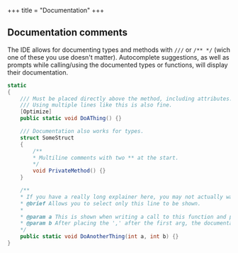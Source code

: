 +++
title = "Documentation"
+++

## Documentation comments

The IDE allows for documenting types and methods with `///` or `/** */` (wich one of these you use doesn't matter). Autocomplete suggestions, as well as prompts while calling/using the documented types or functions, will display their documentation.

```C#
static
{
	/// Must be placed directly above the method, including attributes.
	/// Using multiple lines like this is also fine.
	[Optimize]
	public static void DoAThing() {}

	/// Documentation also works for types.
	struct SomeStruct
	{
		/**
		* Multiline comments with two ** at the start.
		*/
		void PrivateMethod() {}
	}

	/**
	* If you have a really long explainer here, you may not actually want to show that in autcompletion prompts.
	* @brief Allows you to select only this line to be shown.
	* 
	* @param a This is shown when writing a call to this function and placing parameter "a".
	* @param b After placing the ',' after the first arg, the documentation for b/the second argument will show up instead.
	*/
	public static void DoAnotherThing(int a, int b) {}
}
```